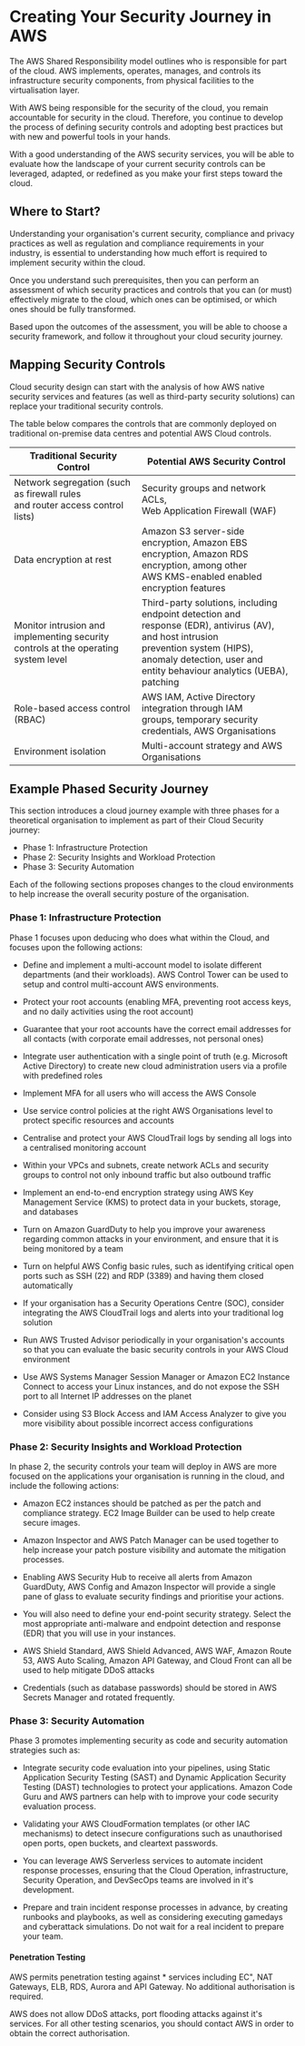 # Creating Your Security Journey in AWS

The AWS Shared Responsibility model outlines who is responsible for part of the cloud. AWS implements, operates, manages, and controls its infrastructure security components, from physical facilities to the virtualisation layer.

With AWS being responsible for the security of the cloud, you remain accountable for security in the cloud. Therefore, you continue to develop the process of defining security controls and adopting best practices but with new and powerful tools in your hands.

With a good understanding of the AWS security services, you will be able to evaluate how the landscape of your current security controls can be leveraged, adapted, or redefined as you make your first steps toward the cloud.



## Where to Start?

Understanding your organisation's current security, compliance and privacy practices as well as regulation and compliance requirements in your industry, is essential to understanding how much effort is required to implement security within the cloud. 

Once you understand such prerequisites, then you can perform an assessment of which security practices and controls that you can (or must) effectively migrate to the cloud, which ones can be optimised, or which ones should be fully transformed.

Based upon the outcomes of the assessment, you will be able to choose a security framework, and follow it throughout your cloud security journey.



## Mapping Security Controls

Cloud security design can start with the analysis of how AWS native security services and features (as well as third-party security solutions) can replace your traditional security controls.

The table below compares the controls that are commonly deployed on traditional on-premise data centres and potential AWS Cloud controls.

| Traditional Security Control                                 | Potential AWS Security Control                               |
| ------------------------------------------------------------ | ------------------------------------------------------------ |
| Network segregation (such as firewall rules <br/>and router access control lists) | Security groups and network ACLs, <br/>Web Application Firewall (WAF) |
| Data encryption at rest                                      | Amazon S3 server-side encryption, Amazon EBS <br/>encryption, Amazon RDS encryption, among other <br />AWS KMS-enabled enabled encryption features |
| Monitor intrusion and implementing security <br/>controls at the operating system level | Third-party solutions, including endpoint detection and<br/>response (EDR), antivirus (AV), and host intrusion <br />prevention system (HIPS), anomaly detection, user and <br />entity behaviour analytics (UEBA), patching |
| Role-based access control (RBAC)                             | AWS IAM, Active Directory integration through IAM<br/>groups, temporary security credentials, AWS Organisations |
| Environment isolation                                        | Multi-account strategy and AWS Organisations                 |



## Example Phased Security Journey

This section introduces a cloud journey example with three phases for a theoretical organisation to implement as part of their Cloud Security journey:

- Phase 1: Infrastructure Protection
- Phase 2: Security Insights and Workload Protection
- Phase 3: Security Automation

Each of the following sections proposes changes to the cloud environments to help increase the overall security posture of the organisation.  

### Phase 1: Infrastructure Protection

Phase 1 focuses upon deducing who does what within the Cloud, and focuses upon the following actions:

- Define and implement a multi-account model to isolate different departments (and their workloads). AWS Control Tower can be used to setup and control multi-account AWS environments.
- Protect your root accounts (enabling MFA, preventing root access keys, and no daily activities using the root account)
- Guarantee that your root accounts have the correct email addresses for all contacts (with corporate email addresses, not personal ones)
- Integrate user authentication with a single point of truth (e.g. Microsoft Active Directory) to create new cloud administration users via a profile with predefined roles
- Implement MFA for all users who will access the AWS Console
- Use service control policies at the right AWS Organisations level to protect specific resources and accounts
- Centralise and protect your AWS CloudTrail logs by sending all logs into a centralised monitoring account
- Within your VPCs and subnets, create network ACLs and security groups to control not only inbound traffic but also outbound traffic

- Implement an end-to-end encryption strategy using AWS Key Management Service (KMS) to protect data in your buckets, storage, and databases

- Turn on Amazon GuardDuty to help you improve your awareness regarding common attacks in your environment, and ensure that it is being monitored by a team

- Turn on helpful AWS Config basic rules, such as identifying critical open ports such as SSH (22) and RDP (3389) and having them closed automatically

- If your organisation has a Security Operations Centre (SOC), consider integrating the AWS CloudTrail logs and alerts into your traditional log solution

- Run AWS Trusted Advisor periodically in your organisation's accounts so that you can evaluate the basic security controls in your AWS Cloud environment

- Use AWS Systems Manager Session Manager or Amazon EC2 Instance Connect to access your Linux instances, and do not expose the SSH port to all Internet IP addresses on the planet
- Consider using S3 Block Access and IAM Access Analyzer to give you more visibility about possible incorrect access configurations

### Phase 2: Security Insights and Workload Protection

In phase 2, the security controls your team will deploy in AWS are more focused on the applications your organisation is running in the cloud, and include the following actions:

- Amazon EC2 instances should be patched as per the patch and compliance strategy. EC2 Image Builder can be used to help create secure images.

- Amazon Inspector and AWS Patch Manager can be used together to help increase your patch posture visibility and automate the mitigation processes.

- Enabling AWS Security Hub to receive all alerts from Amazon GuardDuty, AWS Config and Amazon Inspector will provide a single pane of glass to evaluate security findings and prioritise your actions.

- You will also need to define your end-point security strategy. Select the most appropriate anti-malware and endpoint detection and response (EDR) that you will use in your instances.

- AWS Shield Standard, AWS Shield Advanced, AWS WAF, Amazon Route 53, AWS Auto Scaling, Amazon API Gateway, and Cloud Front can all be used to help mitigate DDoS attacks
- Credentials (such as database passwords) should be stored in AWS Secrets Manager and rotated frequently.

### Phase 3: Security Automation

Phase 3 promotes implementing security as code and security automation strategies such as:

- Integrate security code evaluation into your pipelines, using Static Application Security Testing (SAST) and Dynamic Application Security Testing (DAST) technologies to protect your applications. Amazon Code Guru and AWS partners can help with to improve your code security evaluation process.

- Validating your AWS CloudFormation templates (or other IAC mechanisms) to detect insecure configurations such as unauthorised open ports, open buckets, and cleartext passwords.

- You can leverage AWS Serverless services to automate incident response processes, ensuring that the Cloud Operation, infrastructure, Security Operation, and DevSecOps teams are involved in it's development.

- Prepare and train incident response processes in advance, by creating runbooks and playbooks, as well as considering executing gamedays and cyberattack simulations. Do not wait for a real incident to prepare your team.

#### Penetration Testing

AWS permits penetration testing against * services including EC", NAT Gateways, ELB, RDS, Aurora and API Gateway. No additional authorisation is required.

AWS does not allow DDoS attacks, port flooding attacks against it's services. For all other testing scenarios, you should contact AWS in order to obtain the correct authorisation.